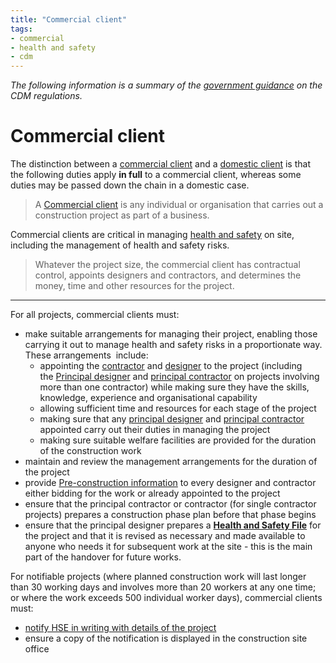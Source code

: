 ```yaml
---
title: "Commercial client"
tags: 
- commercial
- health and safety
- cdm
---
```

*The following information is a summary of the [government guidance](https://www.hse.gov.uk/construction/cdm/2015/index.htm) on the CDM regulations.*

# Commercial client
The distinction between a [commercial client](notes/Commercial%20client.md) and a [domestic client](notes/Domestic%20client.md) is that the following duties apply **in full** to a commercial client, whereas some duties may be passed down the chain in a domestic case.

> A [Commercial client](notes/Commercial%20client.md) is any individual or organisation that carries out a construction project as part of a business.

Commercial clients are critical in managing [health and safety](notes/Health%20and%20Safety.md) on site, including the management of health and safety risks.

> Whatever the project size, the commercial client has contractual control, appoints designers and contractors, and determines the money, time and other resources for the project.

---
For all projects, commercial clients must:

-   make suitable arrangements for managing their project, enabling those carrying it out to manage health and safety risks in a proportionate way. These arrangements  include:
    -   appointing the [contractor](notes/Contractor.md) and [designer](notes/Designer.md) to the project (including the [Principal designer](notes/Principal%20designer.md) and [principal contractor](notes/Principal%20contractor.md) on projects involving more than one contractor) while making sure they have the skills, knowledge, experience and organisational capability
    -   allowing sufficient time and resources for each stage of the project
    -   making sure that any [principal designer](notes/Principal%20designer.md) and [principal contractor](notes/Principal%20contractor.md) appointed carry out their duties in managing the project
    -   making sure suitable welfare facilities are provided for the duration of the construction work
-   maintain and review the management arrangements for the duration of the project
-   provide [Pre-construction information](notes/Pre-construction%20information.md) to every designer and contractor either bidding for the work or already appointed to the project
-   ensure that the principal contractor or contractor (for single contractor projects) prepares a construction phase plan before that phase begins
-   ensure that the principal designer prepares a **[Health and Safety File](notes/Health%20and%20Safety%20File.md)** for the project and that it is revised as necessary and made available to anyone who needs it for subsequent work at the site - this is the main part of the handover for future works.

For notifiable projects (where planned construction work will last longer than 30 working days and involves more than 20 workers at any one time; or where the work exceeds 500 individual worker days), commercial clients must:

-   [notify HSE in writing with details of the project](https://www.hse.gov.uk/forms/notification/f10.htm)
-   ensure a copy of the notification is displayed in the construction site office









